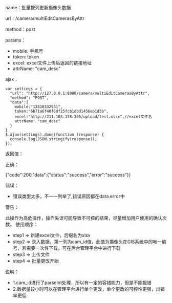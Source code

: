 name：批量按列更新摄像头数据

url：/camera/multiEditCamerasByAttr

method：post

params：

* mobile: 手机号
* token: token
* excel: excel文件上传后返回的链接地址
* attrName: "cam_desc"

ajax：

```
var settings = {
  "url": "http://127.0.0.1:8080/camera/multiEditCamerasByAttr",
  "method": "POST",
  "data":{
    mobile:"13810332931",
    token:"6b71a6f40f6df25fcb1dbd1456eb1d5b",
    excel:"http://211.103.178.205/upload/test.xlsx",//excel文件名
    attrName: "cam_desc"
  }
}
$.ajax(settings).done(function (response) {
  console.log(JSON.stringify(response));
});
```


返回值：

正确：

{"code":200,"data":{"status":"success","error":"success"}}

错误：

* 错误类型太多，不一一列举了,错误原因都在data.error中


警告：

此操作为高危操作，操作失误可能导致不可控的结果，尽量增加用户使用的确认次数。
使用顺序：
* step1 => 新建excel文件，后缀名为xlsx
* step2 => 录入数据，第一列为cam_id值，此值为摄像头在GIS系统中的唯一编号，若需要一次性下载，可在后台管理平台中进行下载
* step3 => 上传文件
* step4 => 批量更改开始

说明：

* 1.cam_id进行了parseInt处理，所以有一定的容错能力，但是不能报错
* 2.数据量较小时可以在管理平台进行单个更改，单个更改的可控性更强，出错率更低


